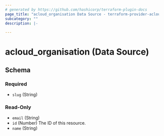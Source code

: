 ```yaml
---
# generated by https://github.com/hashicorp/terraform-plugin-docs
page_title: "acloud_organisation Data Source - terraform-provider-acloud"
subcategory: ""
description: |-
  
---
```


# acloud_organisation (Data Source)





<!-- schema generated by tfplugindocs -->
## Schema

### Required

- `slug` (String)

### Read-Only

- `email` (String)
- `id` (Number) The ID of this resource.
- `name` (String)
